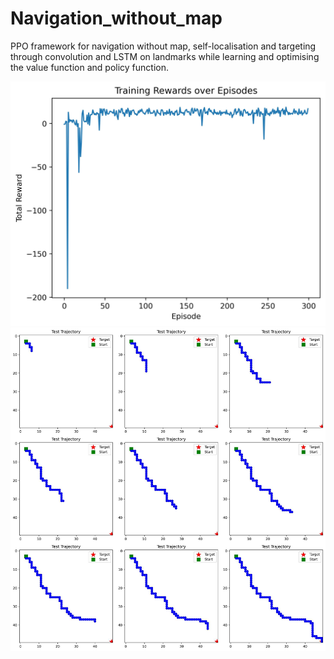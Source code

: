 # Navigation_without_map
PPO framework for navigation without map, self-localisation and targeting through convolution and LSTM on landmarks while learning and optimising the value function and policy function.

![Figure01](https://github.com/KaysenWB/Navigation_without_map/blob/main/Navigation_nomap/results/rewards.jpg?raw=true)
![Figure01](https://github.com/KaysenWB/Navigation_without_map/blob/main/Navigation_nomap/results/tra.jpg?raw=true)
